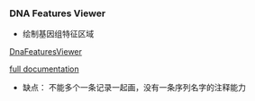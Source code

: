 ### DNA Features Viewer


* 绘制基因组特征区域

[DnaFeaturesViewer](https://github.com/Edinburgh-Genome-Foundry/DnaFeaturesViewer)

[full documentation](https://edinburgh-genome-foundry.github.io/DnaFeaturesViewer/)


* 缺点：
不能多个一条记录一起画，没有一条序列名字的注释能力
